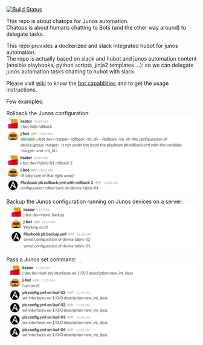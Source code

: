 [![Build Status](https://travis-ci.org/ksator/junos-automation-with-chatops.svg?branch=master)](https://travis-ci.org/ksator/junos-automation-with-chatops)

This repo is about chatops for Junos automation.  
Chatops is about humans chatting to Bots (and the other way around) to delegate tasks.   

This repo provides a dockerized and slack integrated hubot for junos automation.  
The repo is actually based on slack and hubot and junos automation content (ansible playbooks, python scripts, jinja2 templates ...): so we can delegate junos automation tasks chatting to hubot with slack.  

Please visit [wiki](https://github.com/ksator/junos-automation-with-chatops/wiki) to know the [bot capabilities](https://github.com/ksator/junos-automation-with-chatops/wiki/03.-Bot-capabilities) and to get the usage instructions.  

Few examples:    

Rollback the Junos configuration:  
![rollback.png](resources/rollback.png)  

Backup the Junos configuration running on Junos devices on a server:  
![backup.png](resources/backup.png)  

Pass a Junos set command:  
![set.png](resources/set.png)  

